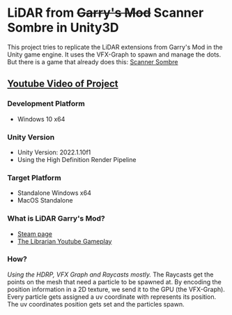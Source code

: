 # LiDAR from <s>Garry's Mod</s> Scanner Sombre in Unity3D
This project tries to replicate the LiDAR extensions from Garry's Mod in the Unity game engine. It uses the VFX-Graph to spawn and manage the dots.
But there is a game that already does this: [Scanner Sombre](https://store.steampowered.com/app/475190/Scanner_Sombre/)

## [Youtube Video of Project](https://www.youtube.com/watch?v=r8iuUHw-hjk&t=6s)

### Development Platform
- Windows 10 x64

### Unity Version
- Unity Version: 2022.1.10f1
- Using the High Definition Render Pipeline

### Target Platform
- Standalone Windows x64
- MacOS Standalone

### What is LiDAR Garry's Mod?
- [Steam page](https://steamcommunity.com/sharedfiles/filedetails/?id=2813176307)
- [The Librarian Youtube Gameplay](https://www.youtube.com/watch?v=ac1LXZUkn8c)


### How?
*Using the HDRP, VFX Graph and Raycasts mostly.*
The Raycasts get the points on the mesh that need a particle to be spawned at. By encoding the position information in a 2D texture, we send it to the GPU (the VFX-Graph). Every particle gets assigned a uv coordinate with represents its position. The uv coordinates position gets set and the particles spawn.

